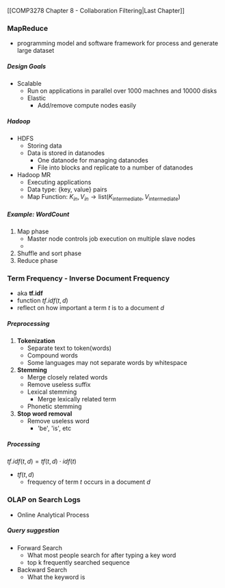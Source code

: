 
[[COMP3278 Chapter 8 - Collaboration Filtering|Last Chapter]]
### MapReduce
- programming model and software framework for process and generate large dataset


##### Design Goals
- Scalable
	- Run on applications in parallel over 1000 machnes and 10000 disks
	- Elastic
		- Add/remove compute nodes easily



##### Hadoop
- HDFS
	- Storing data
	- Data is stored in datanodes
		- One datanode for managing datanodes
		- File into blocks and replicate to a number of datanodes
- Hadoop MR
	- Executing applications
	- Data type: {key, value} pairs
	- Map Function: ${K_{in}, V_{in}} \rightarrow \text{list}(K_{\text{intermediate}}, V_{\text{intermediate}})$


##### Example: WordCount


1. Map phase
	- Master node controls job execution on multiple slave nodes
	- 
1. Shuffle and sort phase
2. Reduce phase



### Term Frequency - Inverse Document Frequency
- aka **tf.idf**
- function $tf.idf(t,d)$
- reflect on how important a term $t$ is to a document $d$

##### Preprocessing
1. **Tokenization**
	- Separate text to token(words)
	- Compound words
	- Some languages may not separate words by whitespace
2. **Stemming**
	- Merge closely related words
	- Remove useless suffix
	- Lexical stemming
		- Merge lexically related term
	- Phonetic stemming
3. **Stop word removal**
	- Remove useless word
		- 'be', 'is', etc

##### Processing
$tf.idf(t,d) = tf(t,d)\cdot idf(t)$

- $tf(t,d)$
	- frequency of term $t$ occurs in a document $d$



### OLAP on Search Logs
- Online Analytical Process

##### Query suggestion
- Forward Search
	- What most people search for after typing a key word
	- top k frequently searched sequence
- Backward Search
	- What the keyword is 
  